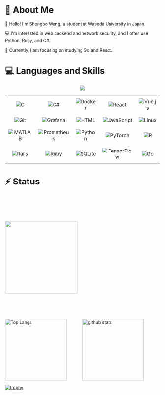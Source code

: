 # :wave: About Me
:school: Hello! I'm Shengbo Wang, a student at Waseda University in Japan.  

:computer: I'm interested in web backend and network security, and I often use Python, Ruby, and C#.  

:blossom: Currently, I am focusing on studying Go and React.

# :computer: Languages and Skills
<p align="center">
  <a href="https://skillicons.dev">
    <img src="https://skillicons.dev/icons?i=git,kubernetes,docker,c,vim" />
  </a>
</p>
<p align="center">
  <table>
    <tr>
      <td align="center" style="padding: 10px;"><img src="https://skillicons.dev/icons?i=c" alt="C"></td>
      <td align="center" style="padding: 10px;"><img src="https://skillicons.dev/icons?i=cs" alt="C#"></td>
      <td align="center" style="padding: 10px;"><img src="https://skillicons.dev/icons?i=docker" alt="Docker"></td>
      <td align="center" style="padding: 10px;"><img src="https://skillicons.dev/icons?i=react" alt="React"></td>
      <td align="center" style="padding: 10px;"><img src="https://skillicons.dev/icons?i=vue" alt="Vue.js"></td>
    </tr>
    <tr>
      <td align="center" style="padding: 10px;"><img src="https://skillicons.dev/icons?i=git" alt="Git"></td>
      <td align="center" style="padding: 10px;"><img src="https://skillicons.dev/icons?i=grafana" alt="Grafana"></td>
      <td align="center" style="padding: 10px;"><img src="https://skillicons.dev/icons?i=html" alt="HTML"></td>
      <td align="center" style="padding: 10px;"><img src="https://skillicons.dev/icons?i=js" alt="JavaScript"></td>
      <td align="center" style="padding: 10px;"><img src="https://skillicons.dev/icons?i=linux" alt="Linux"></td>
    </tr>
    <tr>
      <td align="center" style="padding: 10px;"><img src="https://skillicons.dev/icons?i=matlab" alt="MATLAB"></td>
      <td align="center" style="padding: 10px;"><img src="https://skillicons.dev/icons?i=prometheus" alt="Prometheus"></td>
      <td align="center" style="padding: 10px;"><img src="https://skillicons.dev/icons?i=py" alt="Python"></td>
      <td align="center" style="padding: 10px;"><img src="https://skillicons.dev/icons?i=pytorch" alt="PyTorch"></td>
      <td align="center" style="padding: 10px;"><img src="https://skillicons.dev/icons?i=r" alt="R"></td>
    </tr>
    <tr>
      <td align="center" style="padding: 10px;"><img src="https://skillicons.dev/icons?i=rails" alt="Rails"></td>
      <td align="center" style="padding: 10px;"><img src="https://skillicons.dev/icons?i=ruby" alt="Ruby"></td>
      <td align="center" style="padding: 10px;"><img src="https://skillicons.dev/icons?i=sqlite" alt="SQLite"></td>
      <td align="center" style="padding: 10px;"><img src="https://skillicons.dev/icons?i=tensorflow" alt="TensorFlow"></td>
      <td align="center" style="padding: 10px;"><img src="https://skillicons.dev/icons?i=go" alt="Go"></td>
    </tr>
  </table>
</p>



# :zap: Status
<div style="display: flex; flex-direction: column; align-items: center; width: 100%;">
  <!-- 一行目: プロファイルサマリーカード -->
  <div style="width: 100%; display: flex; justify-content: center; align-items: center; height: 400px;">
    <img src="http://github-profile-summary-cards.vercel.app/api/cards/profile-details?username=KeihakuOh&theme=onedark" style="flex: 1 0 auto; max-width: 100%; min-width: 100%; height: 235px;">
  </div>

  <!-- 二行目: 言語使用統計とGitHub統計 -->
  <div style="width: 100%; display: flex; justify-content: space-around; align-items: center;">
    <img alt="Top Langs" src="https://github-readme-stats.vercel.app/api/top-langs/?username=KeihakuOh&layout=compact&count_private=true&show_icons=true&theme=onedark" style="flex: 1 1 50%; height: 200px;">
    <img alt="github stats" src="https://github-readme-stats.vercel.app/api?username=KeihakuOh&count_private=true&show_icons=true&show_icons=true&theme=onedark" style="flex: 1 1 50%; height: 200px;">
  </div>
</div>



[![trophy](https://github-profile-trophy.vercel.app/?username=KeihakuOh&theme=onedark&column=8
)](https://github.com/ryo-ma/github-profile-trophy)


<!--
**KeihakuOh/KeihakuOh** is a ✨ _special_ ✨ repository because its `README.md` (this file) appears on your GitHub profile.

Here are some ideas to get you started:

- 🔭 I’m currently working on ...
- 🌱 I’m currently learning ...
- 👯 I’m looking to collaborate on ...
- 🤔 I’m looking for help with ...
- 💬 Ask me about ...
- 📫 How to reach me: ...
- 😄 Pronouns: ...
- ⚡ Fun fact: ...
-->

